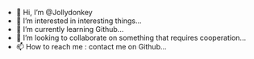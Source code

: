 - 👋 Hi, I’m @Jollydonkey
- 👀 I’m interested in interesting things...
- 🌱 I’m currently learning Github...
- 💞️ I’m looking to collaborate on something that requires cooperation...
- 📫 How to reach me : contact me on Github...

<!---
Jollydonkey/Jollydonkey is a ✨ special ✨ repository because its `README.md` (this file) appears on your GitHub profile.
You can click the Preview link to take a look at your changes.
--->
